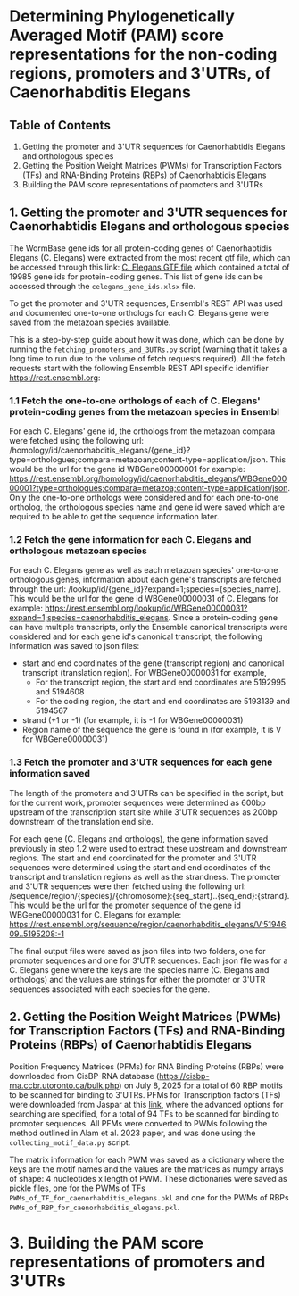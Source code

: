 # Determining Phylogenetically Averaged Motif (PAM) score representations for the non-coding regions, promoters and 3'UTRs, of Caenorhabditis Elegans

## Table of Contents

1. Getting the promoter and 3'UTR sequences for Caenorhabtidis Elegans and orthologous species
2. Getting the Position Weight Matrices (PWMs) for Transcription Factors (TFs) and RNA-Binding Proteins (RBPs) of Caenorhabtidis Elegans
3. Building the PAM score representations of promoters and 3'UTRs

## 1. Getting the promoter and 3'UTR sequences for Caenorhabtidis Elegans and orthologous species

The WormBase gene ids for all protein-coding genes of Caenorhabtidis Elegans (C. Elegans) were extracted from 
the most recent gtf file, which can be accessed through this link: [C. Elegans GTF file](https://asia.ensembl.org/Caenorhabditis_elegans/Info/Index) 
which contained a total of 19985 gene ids for protein-coding genes. This list of gene ids can be accessed through the 
`celegans_gene_ids.xlsx` file.

To get the promoter and 3'UTR sequences, Ensembl's REST API was used and documented one-to-one orthologs for each C. Elegans gene 
were saved from the metazoan species available.

This is a step-by-step guide about how it was done, which can be done by running the `fetching_promoters_and_3UTRs.py` script 
(warning that it takes a long time to run due to the volume of fetch requests required). All the fetch requests start with the 
following Ensemble REST API specific identifier https://rest.ensembl.org:

### 1.1 Fetch the one-to-one orthologs of each of C. Elegans' protein-coding genes from the metazoan species in Ensembl
For each C. Elegans' gene id, the orthologs from the metazoan compara were fetched using the following url:
/homology/id/caenorhabditis_elegans/{gene_id}?type=orthologues;compara=metazoan;content-type=application/json. This would be the 
url for the gene id WBGene00000001 for example: https://rest.ensembl.org/homology/id/caenorhabditis_elegans/WBGene00000001?type=orthologues;compara=metazoa;content-type=application/json.
Only the one-to-one orthologs were considered and for each one-to-one ortholog, the orthologous species name and gene id were saved 
which are required to be able to get the sequence information later.

### 1.2 Fetch the gene information for each C. Elegans and orthologous metazoan species
For each C. Elegans gene as well as each metazoan species' one-to-one orthologous genes, information about each gene's 
transcripts are fetched through the url: /lookup/id/{gene_id}?expand=1;species={species_name}. This would be the url for 
the gene id WBGene00000031 of C. Elegans for example: https://rest.ensembl.org/lookup/id/WBGene00000031?expand=1;species=caenorhabditis_elegans. 
Since a protein-coding gene can have multiple transcripts, only the Ensemble canonical transcripts were considered and for 
each gene id's canonical transcript, the following information was saved to json files:
- start and end coordinates of the gene (transcript region) and canonical transcript (translation region). For WBGene00000031 for example,
  - For the transcript region, the start and end coordinates are 5192995 and 5194608
  - For the coding region, the start and end coordinates are 5193139 and 5194567
- strand (+1 or -1) (for example, it is -1 for WBGene00000031)
- Region name of the sequence the gene is found in (for example, it is V for WBGene00000031)

### 1.3 Fetch the promoter and 3'UTR sequences for each gene information saved
The length of the promoters and 3'UTRs can be specified in the script, but for the current work, promoter sequences were 
determined as 600bp upstream of the transcription start site while 3'UTR sequences as 200bp downstream of the translation end site. 

For each gene (C. Elegans and orthologs), the gene information saved previously in step 1.2 were used to extract these upstream 
and downstream regions. The start and end coordinated for the promoter and 3'UTR sequences were determined using the start and 
end coordinates of the transcript and translation regions as well as the strandness. The promoter and 3'UTR sequences were then 
fetched using the following url: /sequence/region/{species}/{chromosome}:{seq_start}..{seq_end}:{strand}. 
This would be the url for the promoter sequence of the gene id WBGene00000031 for C. Elegans for example: 
https://rest.ensembl.org/sequence/region/caenorhabditis_elegans/V:5194609..5195208:-1

The final output files were saved as json files into two folders, one for promoter sequences and one for 3'UTR sequences. 
Each json file was for a C. Elegans gene where the keys are the species name (C. Elegans and orthologs) and the 
values are strings for either the promoter or 3'UTR sequences associated with each species for the gene.

## 2. Getting the Position Weight Matrices (PWMs) for Transcription Factors (TFs) and RNA-Binding Proteins (RBPs) of Caenorhabtidis Elegans

Position Frequency Matrices (PFMs) for RNA Binding Proteins (RBPs) were downloaded from CisBP-RNA database (https://cisbp-rna.ccbr.utoronto.ca/bulk.php) 
on July 8, 2025 for a total of 60 RBP motifs to be scanned for binding to 3'UTRs. PFMs for Transcription factors (TFs) were 
downloaded from Jaspar at this [link](https://jaspar.elixir.no/search?q=&collection=CORE&tax_group=all&tax_id=6239&type=all&class=all&family=all&version=latest), 
where the advanced options for searching are specified, for a total of 94 TFs to be scanned for binding to promoter sequences. All PFMs were converted to 
PWMs following the method outlined in Alam et al. 2023 paper, and was done using the `collecting_motif_data.py` script.

The matrix information for each PWM was saved as a dictionary where the keys are the motif names and the values are the 
matrices as numpy arrays of shape: 4 nucleotides x length of PWM. These dictionaries were saved as pickle files, one for 
the PWMs of TFs `PWMs_of_TF_for_caenorhabditis_elegans.pkl` and one for the PWMs of RBPs `PWMs_of_RBP_for_caenorhabditis_elegans.pkl`.

# 3. Building the PAM score representations of promoters and 3'UTRs


